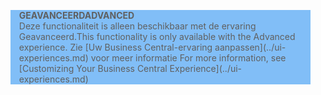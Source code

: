<blockquote STYLE="background: #81BEF7;border-left:None"><span data-ttu-id="9291d-101"><b>GEAVANCEERD</b></span><span class="sxs-lookup"><span data-stu-id="9291d-101"><b>ADVANCED</b></span></span><br /><span data-ttu-id="9291d-102">Deze functionaliteit is alleen beschikbaar met de ervaring Geavanceerd.</span><span class="sxs-lookup"><span data-stu-id="9291d-102">This functionality is only available with the Advanced experience.</span></span> <span data-ttu-id="9291d-103">Zie [Uw Business Central-ervaring aanpassen](../ui-experiences.md) voor meer informatie </span><span class="sxs-lookup"><span data-stu-id="9291d-103">For more information, see [Customizing Your Business Central Experience](../ui-experiences.md) </span></span></blockquote>
